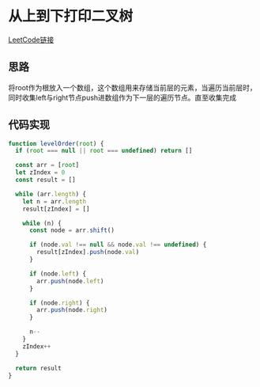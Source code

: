 # 从上到下打印二叉树

[LeetCode链接](https://leetcode-cn.com/problems/cong-shang-dao-xia-da-yin-er-cha-shu-ii-lcof/)

## 思路

将root作为根放入一个数组，这个数组用来存储当前层的元素，当遍历当前层时，同时收集left与right节点push进数组作为下一层的遍历节点。直至收集完成

## 代码实现

````js
function levelOrder(root) {
  if (root === null || root === undefined) return []

  const arr = [root]
  let zIndex = 0
  const result = []

  while (arr.length) {
    let n = arr.length
    result[zIndex] = []

    while (n) {
      const node = arr.shift()

      if (node.val !== null && node.val !== undefined) {
        result[zIndex].push(node.val)
      }

      if (node.left) {
        arr.push(node.left)        
      }

      if (node.right) {
        arr.push(node.right)
      }

      n--
    }
    zIndex++
  }

  return result
}
````
